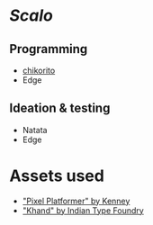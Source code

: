 # *Scalo*

## Programming
- [chikorito](https://chikorito.land)
- Edge

## Ideation & testing

- Natata
- Edge

# Assets used
- ["Pixel Platformer" by Kenney](https://www.kenney.nl/assets/pixel-platformer)
- ["Khand" by Indian Type Foundry](https://fonts.google.com/?query=Indian%20Type%20Foundry)

